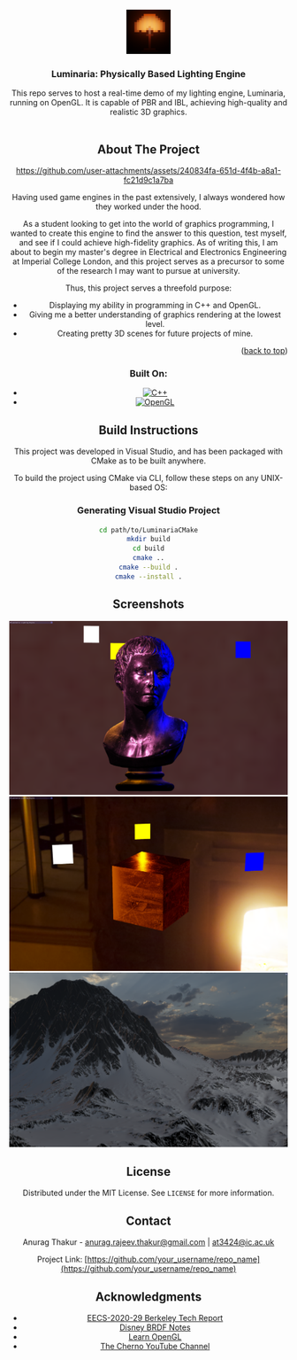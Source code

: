 <!-- PROJECT LOGO -->
<br />
<div align="center">
  <a href="github link here">
    <img src="images/Luminaria_logo.png" alt="Logo" width="80" height="80">
  </a>

  <h3 align="center">Luminaria: Physically Based Lighting Engine</h3>

  <p align="center">
    This repo serves to host a real-time demo of my lighting engine, Luminaria, running on OpenGL. It is capable of PBR and IBL, achieving high-quality and realistic 3D graphics.
    <br />

<br>


<!-- ABOUT THE PROJECT -->
## About The Project

https://github.com/user-attachments/assets/240834fa-651d-4f4b-a8a1-fc21d9c1a7ba

Having used game engines in the past extensively, I always wondered how they worked under the hood.

As a student looking to get into the world of graphics programming, I wanted to create this engine to find the answer to this question, test myself, and see if I could achieve high-fidelity graphics. As of writing this, I am about to begin my master's degree in Electrical and Electronics Engineering at Imperial College London, and this project serves as a precursor to some of the research I may want to pursue at university.

Thus, this project serves a threefold purpose:
* Displaying my ability in programming in C++ and OpenGL.
* Giving me a better understanding of graphics rendering at the lowest level.
* Creating pretty 3D scenes for future projects of mine.

<p align="right">(<a href="#readme-top">back to top</a>)</p>


### Built On:

* [![C++][Cpp]][Cpp-url]
* [![OpenGL][OpenGL]][OpenGL-url]




<!-- GETTING STARTED -->
## Build Instructions

This project was developed in Visual Studio, and has been packaged with CMake as to be built anywhere.

To build the project using CMake via CLI, follow these steps on any UNIX-based OS:

### Generating Visual Studio Project

```sh
cd path/to/LuminariaCMake
mkdir build
cd build
cmake ..
cmake --build .
cmake --install .
```



<!-- USAGE EXAMPLES -->
## Screenshots


<img src="images/Screenshot1.png" alt="Screenshot1">

<img src="images/Screenshot2.png" alt="Screenshot2">

<img src="images/Screenshot3.png" alt="Screenshot3">



<!-- LICENSE -->
## License

Distributed under the MIT License. See `LICENSE` for more information.



<!-- CONTACT -->
## Contact

Anurag Thakur - anurag.rajeev.thakur@gmail.com  |  at3424@ic.ac.uk

Project Link: [https://github.com/your_username/repo_name](https://github.com/your_username/repo_name)



<!-- ACKNOWLEDGMENTS -->
## Acknowledgments

* [EECS-2020-29 Berkeley Tech Report](https://www2.eecs.berkeley.edu/Pubs/TechRpts/2020/EECS-2020-29.pdf)
* [Disney BRDF Notes](https://media.disneyanimation.com/uploads/production/publication_asset/48/asset/s2012_pbs_disney_brdf_notes_v3.pdf)
* [Learn OpenGL](https://learnopengl.com/)
* [The Cherno YouTube Channel](https://www.youtube.com/@TheCherno)



<!-- MARKDOWN LINKS & IMAGES -->
<!-- https://www.markdownguide.org/basic-syntax/#reference-style-links -->
[contributors-shield]: https://img.shields.io/github/contributors/othneildrew/Best-README-Template.svg?style=for-the-badge
[contributors-url]: https://github.com/othneildrew/Best-README-Template/graphs/contributors
[forks-shield]: https://img.shields.io/github/forks/othneildrew/Best-README-Template.svg?style=for-the-badge
[forks-url]: https://github.com/othneildrew/Best-README-Template/network/members
[stars-shield]: https://img.shields.io/github/stars/othneildrew/Best-README-Template.svg?style=for-the-badge
[stars-url]: https://github.com/othneildrew/Best-README-Template/stargazers
[issues-shield]: https://img.shields.io/github/issues/othneildrew/Best-README-Template.svg?style=for-the-badge
[issues-url]: https://github.com/othneildrew/Best-README-Template/issues
[license-shield]: https://img.shields.io/github/license/othneildrew/Best-README-Template.svg?style=for-the-badge
[license-url]: https://github.com/othneildrew/Best-README-Template/blob/master/LICENSE.txt
[linkedin-shield]: https://img.shields.io/badge/-LinkedIn-black.svg?style=for-the-badge&logo=linkedin&colorB=555
[linkedin-url]: https://linkedin.com/in/othneildrew
[product-screenshot]: images/Luminaria_video.mp4
[GLFW]: https://img.shields.io/badge/GLFW-3A6E8F?style=for-the-badge&logo=glfw
[GLFW-url]: https://www.glfw.org/

[GLAD]: https://img.shields.io/badge/GLAD-FCC624?style=for-the-badge&logo=opengl
[GLAD-url]: https://glad.dav1d.de/

[GLM]: https://img.shields.io/badge/GLM-76B900?style=for-the-badge&logo=glm
[GLM-url]: https://github.com/g-truc/glm

[stb]: https://img.shields.io/badge/stb-333333?style=for-the-badge&logo=stb
[stb-url]: https://github.com/nothings/stb

[Assimp]: https://img.shields.io/badge/Assimp-23587D?style=for-the-badge&logo=assimp
[Assimp-url]: http://assimp.org/

[Cpp]: https://img.shields.io/badge/C++-00599C?style=for-the-badge&logo=c%2B%2B&logoColor=white
[Cpp-url]: https://cplusplus.com/

[OpenGL]: https://img.shields.io/badge/OpenGL-FFFFFF?style=for-the-badge&logo=opengl
[OpenGL-url]: https://www.opengl.org/



